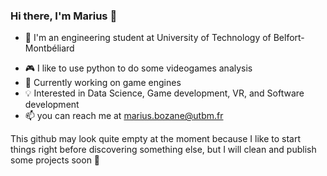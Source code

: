 ### Hi there, I'm Marius 👋

  * 📘 I'm an engineering student at University of Technology of Belfort-Montbéliard
<!--  * 💼 I'm looking for a 23-Week internship starting in September 2022 (everything is on linkedin 👀)-->
  * 🎮 I like to use python to do some videogames analysis 
  * 🌱 Currently working on game engines 
  * 💡 Interested in Data Science, Game development, VR, and Software development
  * 📫 you can reach me at marius.bozane@utbm.fr

This github may look quite empty at the moment because I like to start things right before discovering something else, but I will clean and publish some projects soon 👀
<!--
**Suiram24/Suiram24** is a ✨ _special_ ✨ repository because its `README.md` (this file) appears on your GitHub profile.

Here are some ideas to get you started:

- 🔭 I’m currently working on ...
- 🌱 I’m currently learning ...
- 👯 I’m looking to collaborate on ...
- 🤔 I’m looking for help with ...
- 💬 Ask me about ...
- 📫 How to reach me: ...
- 😄 Pronouns: ...
- ⚡ Fun fact: ...
-->
